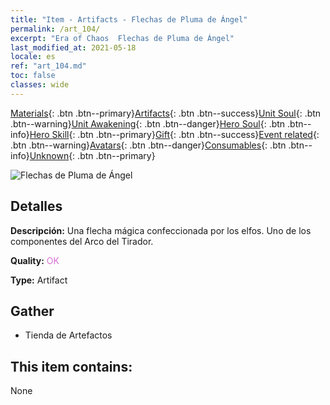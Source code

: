 ```yaml
---
title: "Item - Artifacts - Flechas de Pluma de Ángel"
permalink: /art_104/
excerpt: "Era of Chaos  Flechas de Pluma de Ángel"
last_modified_at: 2021-05-18
locale: es
ref: "art_104.md"
toc: false
classes: wide
---
```

 [Materials](/ItemsES/){: .btn .btn--primary}[Artifacts](/ItemsES/Artifacts/){: .btn .btn--success}[Unit Soul](/ItemsES/UnitSoul/){: .btn .btn--warning}[Unit Awakening](/ItemsES/UnitAwakening/){: .btn .btn--danger}[Hero Soul](/ItemsES/HeroSoul/){: .btn .btn--info}[Hero Skill](/ItemsES/HeroSkill/){: .btn .btn--primary}[Gift](/ItemsES/Gift/){: .btn .btn--success}[Event related](/ItemsES/Events/){: .btn .btn--warning}[Avatars](/ItemsES/Avatars/){: .btn .btn--danger}[Consumables](/ItemsES/Consumables/){: .btn .btn--info}[Unknown](/ItemsES/Unknown/){: .btn .btn--primary}

 ![Flechas de Pluma de Ángel](/images/t/artifact_40102.png)

## Detalles
 **Descripción:** Una flecha mágica confeccionada por los elfos. Uno de los componentes del Arco del Tirador.

 **Quality:** <span style="color: #DA70D6">OK</span>

 **Type:** Artifact

## Gather

*    Tienda de Artefactos 

## This item contains:

  None

